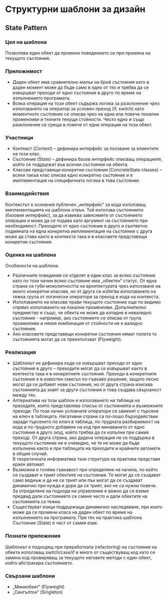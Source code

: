 #     Структурни шаблони за дизайн
##    State Pattern
### Цел на шаблона
Позволява един обект да промени поведението си при промяна на текущото състояние. 

### Приложимост
*	Даден обект има сравнително малък на брой състояния като в даден момент може да бъде само в едно от тях и трябва да се извършват преходи от едно състояние в друго по време на изпълнението програмата. 
*	Всяка операция на този обект съдържа логика за разклонение чрез използването на оператор за условен преход (if, switch) като моментното състояние се описва чрез на една или повече локални променливи и техните текущи стойности. Често едно и също разклонение се среща в повече от една операция на този обект.  

### Участници
*	Контекст (Context) – дефинира интерфейс за ползване за клиентите на този клас.
*	Състояние (State) – дефинира базов интерфейс описващ операциите, който се поддържат във всички състояния на обекта. 
*	Класове представящи конкретни състояния (ConcreteState classes) – всеки такъв клас описва едно конкретно състояние и е имплементация на специфичната логика в това състояние.  

### Взаимодействия
Контекстът е основния публичен „интерфейс“ за кода използващ имплементацията на шаблона отвън. Той използва състоянието (базовия интерфейс), за да извиква зависимите от състоянието операции и може да се подава като аргумент на състоянието при необходимост. Преходите от едно състояние в друго и съответно подмяната на една конкретна имплементация на състояние с друга може да става както в контекста така и в класовете представящи конкретни състояния.  

### Оценка на шаблона
Особености на шаблона:

*	Различните поведения се отделят в един клас за всяко състояние като по този начин всяко състояние има „обектен“ статус. От една страна се губи монолитността на архитектурата чрез използване на много конкретни класове, но от друга се избягва използването на тежка група от логически оператори за преход в кода на контекста.   
*	Използването на класове прави текущото състояние още по видимо спрямо използването на локални променливи. Допълнително предимство е също, че обекта не може да изпадне в невалидно състояние - например, ако състоянието се описва от група променливи и някоя комбинация от стойности не е валидно състояние.  
*	Ако класовете представящи конкретни състояния нямат полета то състоянията могат да се преизползват (Flyweight). 

### Реализация
*	Шаблонът не дефинира къде се извършват преходи от едно състояние в друго – преходите могат да се извършват както в контекста така и в конкретните състояния. Преходи в конкретните състояния е в известен смисъл по-гъвкаво решение, защото лесно могат да се добавят нови състояния, но от друга страна изисква състоянията да знаят за други състояния и това създава свързаност между тях. 
*	Алтернатива на този шаблон е използването на таблица на преходите, която представлява списък от състоянията и възможните преходи. По този начин условните оператори се заменят с търсене на ключ в таблицата. Негативни страни са по-лошо бързодействие заради търсенето по ключ в таблица, по-трудната разбираемост на кода и по-трудното добавяне на код при минаването от едно състояние в друго (код, който трябва да се изпълни при самия преход). От друга страна, ако дадена операция не се поддържа в текущото състояние не е очевидно, че тя не може да бъде изпълнена както е при таблицата на преходите и крайните автомати в общия случай.  
В теоретичната информатика тази структура на практика представя краен автомат.  
*	Възможна е голяма гъвкавост при определяне на начина, по който се създават и трият обектите на състояния. Те могат да се създават само веднъж и да не се трият или пък могат да се създават динамично при нужда и дори да се трият, ако не са нужни повече. За определяне на подхода на управление е важно да се вземе предвид дали състоянието се сменя често и дали обектите на състоянията са тежки. 
*	Съществуват езици поддържащи динамично наследяване, при които може да се промени класа на даден обект по време на изпълнението на програмата. При тях на практика шаблона Състояние (State) е част от самия език. 
 
### Познати приложения
Шаблонът е подходящ при преработката (refactoring) на състояние на обекта използващ switch/case/if в много от съществуващ код като се замяна код проверяващ за текущото неговите методи с един обект, който абстрахира състоянието. 

### Свързани шаблони
* „Миниобект“ (Flyweight) 
* „Сингълтон“ (Singleton)


